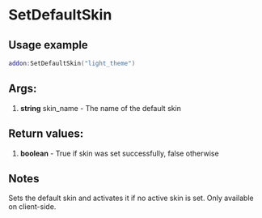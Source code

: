 # SetDefaultSkin

## Usage example
```lua
addon:SetDefaultSkin("light_theme")
```

## Args:
1. **string** skin_name - The name of the default skin

## Return values:
1. **boolean** - True if skin was set successfully, false otherwise

## Notes
Sets the default skin and activates it if no active skin is set. Only available on client-side.
